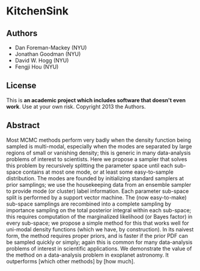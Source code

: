 KitchenSink
===========

Authors
-------

* Dan Foreman-Mackey (NYU)
* Jonathan Goodman (NYU)
* David W. Hogg (NYU)
* Fengji Hou (NYU)

License
-------

This is **an academic project which includes software that doesn't even work**.
Use at your own risk.
Copyright 2013 the Authors.

Abstract
--------

Most MCMC methods perform very badly when the density function being sampled is
multi-modal, especially when the modes are separated by large regions of small or
vanishing density; this is generic in many data-analysis problems of interest
to scientists.  Here we propose a sampler that solves this problem by recursively
splitting the parameter space until each sub-space contains at most one mode, or at
least some easy-to-sample distribution.  The modes are founded by initializing
standard samplers at prior samplings; we use the housekeeping data from an ensemble
sampler to provide mode (or cluster) label information. Each parameter sub-space 
split is performed by a support vector machine.  The (now easy-to-make)
sub-space samplings are recombined into a complete
sampling by importance sampling on the total posterior integral within each
sub-space; this requires computation of the marginalized likelihood (or Bayes
factor) in every sub-space; we propose a simple method for this that works well
for uni-modal density functions (which we have, by construction).  In its naivest
form, the method requires proper priors, and is faster if the prior PDF can be
sampled quickly or simply; again this is common for many data-analysis problems
of interest in scientific applications.  We demonstrate the value of the method
on a data-analysis problem in exoplanet astronomy.  It outperforms [which other
methods] by [how much].
